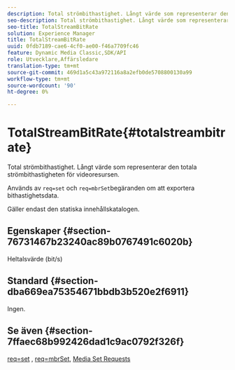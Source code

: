```yaml
---
description: Total strömbithastighet. Långt värde som representerar den totala strömbithastigheten för videoresursen.
seo-description: Total strömbithastighet. Långt värde som representerar den totala strömbithastigheten för videoresursen.
seo-title: TotalStreamBitRate
solution: Experience Manager
title: TotalStreamBitRate
uuid: 0fdb7189-cae6-4cf0-ae00-f46a7709fc46
feature: Dynamic Media Classic,SDK/API
role: Utvecklare,Affärsledare
translation-type: tm+mt
source-git-commit: 469d1a5c43a972116a8a2efb0de5708800130a99
workflow-type: tm+mt
source-wordcount: '90'
ht-degree: 0%

---
```



# TotalStreamBitRate{#totalstreambitrate}

Total strömbithastighet. Långt värde som representerar den totala strömbithastigheten för videoresursen.

Används av `req=set` och `req=mbrSet`begäranden om att exportera bithastighetsdata.

Gäller endast den statiska innehållskatalogen.

## Egenskaper {#section-76731467b23240ac89b0767491c6020b}

Heltalsvärde (bit/s)

## Standard {#section-dba669ea75354671bbdb3b520e2f6911}

Ingen.

## Se även {#section-7ffaec68b992426dad1c9ac0792f326f}

[req=set](../../../../../is-api/http-ref/image-serving-api-ref/c-http-protocol-reference/c-command-reference/r-req/r-set.md#reference-2cac1a03eaf44a7986e18f2898384f98) ,  [req=mbrSet](../../../../../is-api/http-ref/image-serving-api-ref/c-http-protocol-reference/c-command-reference/r-req/r-mbrset.md#reference-603d75babde74508a878c27bd4cced73),  [Media Set Requests](../../../../../is-api/http-ref/image-serving-api-ref/c-http-protocol-reference/c-syntax-and-features/r-media-set-requests.md#reference-f2f2aa11208b47609fe17848d3b86a0b)
